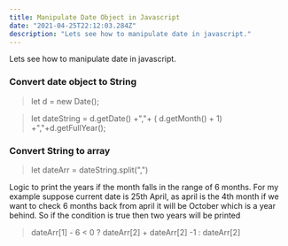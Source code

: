 ```yaml
---
title: Manipulate Date Object in Javascript
date: "2021-04-25T22:12:03.284Z"
description: "Lets see how to manipulate date in javascript."
---
```



Lets see how to manipulate date in javascript. 

### Convert date object to String

>let d = new Date();


>let dateString  = d.getDate() +","+ ( d.getMonth() + 1) +","+d.getFullYear();

### Convert String to array 
>let dateArr = dateString.split(",")

Logic to print the years if the month falls in the range of 6 months. 
For my example suppose current date is 25th April, as april is the 4th month if we want to check 6 months back from april it will be October which is a year behind. So if the condition is true then two years will be printed 

>dateArr[1] - 6 < 0 ? dateArr[2] +  dateArr[2] -1 : dateArr[2]
